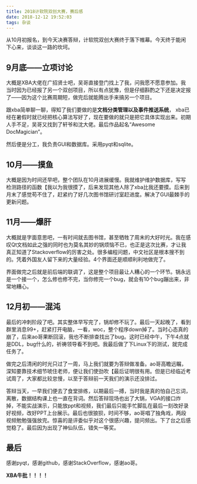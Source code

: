 ```yaml
---
title: 2018计软院双创大赛，赛后感
date: 2018-12-12 19:52:03
tags: 杂谈
---
```




从10月初报名，到今天决赛答辩，计软院双创大赛终于落下帷幕。今天终于能闲下心来，谈谈这一路的坎坷。

## 9月底——立项讨论

大概是XBA大佬在广招贤士吧，吴哥直接登门找上了我，问我愿不愿意参加。我当时因为已经报了另一个双创项目，所以有点犹豫，但是仔细斟酌之下还是决定报了——因为这个比赛周期短，做完后就能腾出手来搞另一个项目。

跟xba简单聊一聊，得知了我们要做的是**文档分类管理以及事件推送系统**， xba已经在暑假时就已经把核心算法写好了，现在要做的就只是把它具体实现出来。初期人手不足，吴哥又找到了轩爷和沈大佬。最后作品起名“Awesome DocMagician”。

然后便是分工，我负责GUI和数据库。采用pyqt和sqlite。

## 10月——摸鱼

大概是因为时间还早吧，整个团队在10月进展缓慢。我就维护维护数据库，写写检测路径的函数【我以为我很摸了，后来发现其他人除了xba比我还要摸。后来到月末了感觉苟不住了，赶紧约了好几次图书馆研讨室赶进度。解决了GUI最棘手的更新问题。

## 11月——爆肝

大概就是字面意思吧，一有时间就去图书馆，甚至牺牲了周末的大好时光。我在感叹Qt文档如此之强的同时也为莫名其妙的锅烦恼不已，也正是这次比赛，才让我真正知道了Stackoverflow的厉害之处。很多编程问题，中文社区是根本搜不到的。凭着外国友人留下来的大量经验。4个界面还是顺顺利利地做完了。

界面做完之后就是前后端的联调了，这是整个项目最让人糟心的一个环节。锅永远是一个接一个，怎么修也修不完，当你修完一个bug，就会有10个bug蹦出来，非常地糟心。

## 12月初——混沌

最后的冲刺阶段了吧。其实整体早写完了，锅却修不玩了。最后一天起晚了，看到群里消息99+，赶紧打开电脑，一看，woc，整个程序down掉了。当时心态真的崩了，后来ao哥果断回滚，我也不断排查找出了bug。这时已经中午，下午4点就是DDL，bug什么的，祈祷领导看不到吧。我最后做了下Linux下的测试，就完成任务了。

做完之后清闲的时光只过了一周，马上我们就要为答辩做准备。ao哥高瞻远瞩，深知要靠技术细节唬住老师，便让我们使劲吹【最后证明很有用。但是已经临近考试周了，大家都比较怠慢，以至于答辩前一天我们的演示还没排过。

答辩当天，一早我们便去了食堂排练，以期最后一搏，当时我是真的怕自己忘词，离散，数据结构课上也一直在背词。然后答辩现场也出了大锅，VGA的接口炸掉，不能实战演示，只能放ppt和视频，我们最后只能手忙脚乱在最后一刻改好录好视频，改好PPT上台展示。最后也很狼狈，时间不够，ao哥唱了独角戏，两段视频勉勉强强放完。惊喜的是评委似乎对这个很感兴趣，提问频出。下了台之后感觉稳了。最后因为出现了神仙队伍，错失一等奖。



## 最后

感谢pyqt，感谢github，感谢StackOverflow，感谢ao哥。

**XBA牛批！！！！**



